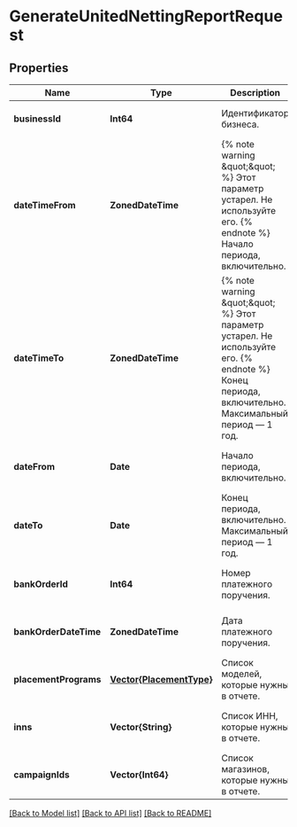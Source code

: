 # GenerateUnitedNettingReportRequest


## Properties
Name | Type | Description | Notes
------------ | ------------- | ------------- | -------------
**businessId** | **Int64** | Идентификатор бизнеса. | [default to nothing]
**dateTimeFrom** | **ZonedDateTime** | {% note warning \&quot;\&quot; %}  Этот параметр устарел. Не используйте его.  {% endnote %}  Начало периода, включительно.  | [optional] [default to nothing]
**dateTimeTo** | **ZonedDateTime** | {% note warning \&quot;\&quot; %}  Этот параметр устарел. Не используйте его.  {% endnote %}  Конец периода, включительно. Максимальный период — 1 год.  | [optional] [default to nothing]
**dateFrom** | **Date** | Начало периода, включительно. | [optional] [default to nothing]
**dateTo** | **Date** | Конец периода, включительно. Максимальный период — 1 год. | [optional] [default to nothing]
**bankOrderId** | **Int64** | Номер платежного поручения. | [optional] [default to nothing]
**bankOrderDateTime** | **ZonedDateTime** | Дата платежного поручения. | [optional] [default to nothing]
**placementPrograms** | [**Vector{PlacementType}**](PlacementType.md) | Список моделей, которые нужны в отчете.  | [optional] [default to nothing]
**inns** | **Vector{String}** | Список ИНН, которые нужны в отчете. | [optional] [default to nothing]
**campaignIds** | **Vector{Int64}** | Список магазинов, которые нужны в отчете. | [optional] [default to nothing]


[[Back to Model list]](../README.md#models) [[Back to API list]](../README.md#api-endpoints) [[Back to README]](../README.md)


